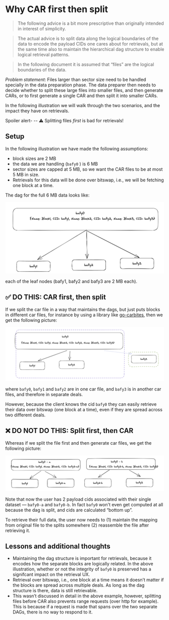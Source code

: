 # Why CAR first then split

> The following advice is a bit more prescriptive than originally intended in interest of simplicity. 

> The actual advice is to split data along the logical boundaries of the data to encode the payload CIDs one cares about for retrievals, but at the same time also to maintain the hierarchical dag structure to enable logical retrieval patterns.

> In the following document it is assumed that “files” are the logical boundaries of the data.


*Problem statement*: Files larger than sector size need to be handled specially in the
data preparation phase. The data preparer then needs to decide whether to split these
large files into smaller files, and then generate CARs, or to first generate a single CAR and
then split it into smaller CARs.

In the following illustration we will walk through the two scenarios, and the impact they
have on retrievals.

Spoiler alert- -- :warning: Splitting files _first_ is bad for retrievals!

## Setup

In the following illustration we have made the following assumptions:

- block sizes are 2 MB
- the data we are handling (`bafy0` ) is 6 MB
- sector sizes are capped at 5 MB, so we want the CAR files to be at most 5 MB in size.
- Retrievals for this data will be done over bitswap, i.e., we will be fetching one block at a time.

The dag for the full 6 MB data looks like:

![dag](../images/dag.png)


each of the leaf nodes (bafy1, bafy2 and bafy3 are 2 MB each).


## :white_check_mark: DO THIS: CAR first, then split

If we split the car file in a way that maintains the dags, but just puts blocks in
different car files, for instance by using a library like [go-carbites](https://github.com/alanshaw/go-carbites), then we get the following picture:

![car-first-then-split-dag](../images/car-then-split-dag.png)

where `bafy0`, `bafy1` and `bafy2` are in one car file, and `bafy3` is in another car files, and therefore in separate deals.

However, because the client knows the cid `bafy0` they can easily retrieve their data over bitswap (one block at a time), even if they are spread across two different deals.

## :x: DO NOT DO THIS: Split first, then CAR

Whereas if we split the file first and then generate car files, we get the following picture:

![split-then-car-dag.png](../images/split-then-car-dag.png)



Note that now the user has 2 payload cids associated with their single dataset — `bafy0-a` and `bafy0-b`. In fact `bafy0` won't even get computed at all because the dag is split, and cids are calculated “bottom up”.

To retrieve their full data, the user now needs to (1) maintain the mapping from original file to the splits somewhere (2) reassemble the file after retrieving it.

## Lessons and additional thoughts


- Maintaining the dag structure is important for retrievals, because it encodes how the separate blocks are logically related. In the above illustration, whether or not the integrity of `bafy0` is preserved has a signifcant impact on the retrieval UX.
- Retrieval over bitswap, i.e., one block at a time means it doesn’t matter if the blocks are spread across multiple deals. As long as the dag structure is there, data is still retrievable.
- This wasn’t discussed in detail in the above example, however, splitting files before CAR also prevents range requests (over http for example). This is because if a request is made that spans over the two separate DAGs, there is no way to respond to it.

